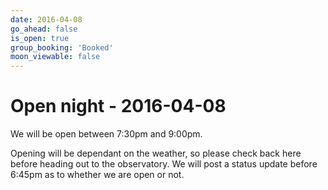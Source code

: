 ```yaml
---
date: 2016-04-08
go_ahead: false
is_open: true
group_booking: 'Booked'
moon_viewable: false
---
```

Open night - 2016-04-08
===================
We will be open between 7:30pm and 9:00pm.

Opening will be dependant on the weather, so please check back here before
heading out to the observatory. We will post a status update before 6:45pm
as to whether we are open or not.
